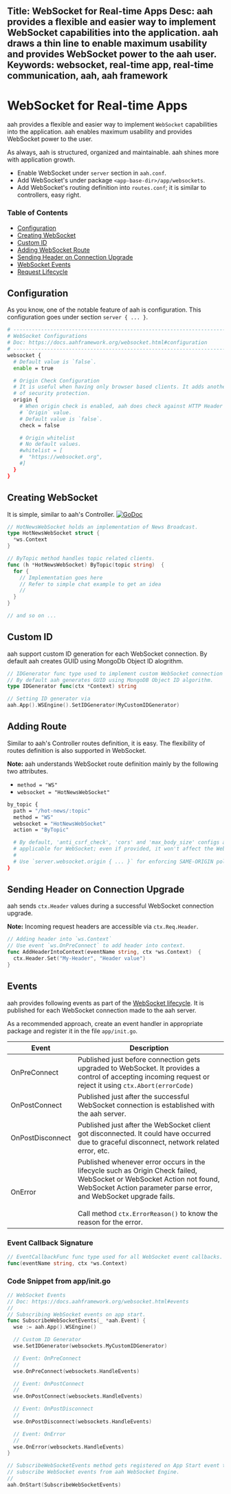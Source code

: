 Title: WebSocket for Real-time Apps
Desc: aah provides a flexible and easier way to implement WebSocket capabilities into the application. aah draws a thin line to enable maximum usability and provides WebSocket power to the aah user.
Keywords: websocket, real-time app, real-time communication, aah, aah framework
---
# WebSocket for Real-time Apps

aah provides a flexible and easier way to implement `WebSocket` capabilities into the application. aah enables maximum usability and provides WebSocket power to the user.

As always, aah is structured, organized and maintainable. aah shines more with application growth.

  * Enable WebSocket under `server` section in `aah.conf`.
  * Add WebSocket's under package `<app-base-dir>/app/websockets`.
  * Add WebSocket's routing definition into `routes.conf`; it is similar to controllers, easy right.

### Table of Contents

  * [Configuration](#configuration)
  * [Creating WebSocket](#creating-websocket)
  * [Custom ID](#custom-id)
  * [Adding WebSocket Route](#adding-route)
  * [Sending Header on Connection Upgrade](#sending-header-on-connection-upgrade)
  * [WebSocket Events](#events)
  * [Request Lifecycle](/request-life-cycle.html#websocket-request)

## Configuration

As you know, one of the notable feature of aah is configuration. This configuration goes under section `server { ... }`.

```bash
# --------------------------------------------------------------------------
# WebSocket Configurations
# Doc: https://docs.aahframework.org/websocket.html#configuration
# --------------------------------------------------------------------------
websocket {
  # Default value is `false`.
  enable = true

  # Origin Check Configuration
  # It is useful when having only browser based clients. It adds another layer
  # of security protection.
  origin {
    # When origin check is enabled, aah does check against HTTP Header
    # `Origin` value.
    # Default value is `false`.
    check = false

    # Origin whitelist
    # No default values.
    #whitelist = [
    #  "https://websocket.org",
    #]
  }
}
```

## Creating WebSocket

It is simple, similar to aah's Controller.  [![GoDoc](https://godoc.org/aahframework.org/ws.v0?status.svg)](https://godoc.org/aahframework.org/ws.v0)

```go
// HotNewsWebSocket holds an implementation of News Broadcast.
type HotNewsWebSocket struct {
  *ws.Context
}

// ByTopic method handles topic related clients.
func (h *HotNewsWebSocket) ByTopic(topic string)  {
  for {
    // Implementation goes here
    // Refer to simple chat example to get an idea
    //
  }
}

// and so on ...
```

## Custom ID

aah support custom ID generation for each WebSocket connection. By default aah creates GUID using MongoDb Object ID alogrithm.

```go
// IDGenerator func type used to implement custom WebSocket connection ID.
// By default aah generates GUID using MongoDB Object ID algorithm.
type IDGenerator func(ctx *Context) string

// Setting ID generator via
aah.App().WSEngine().SetIDGenerator(MyCustomIDGenerator)
```

## Adding Route

Similar to aah's Controller routes definition, it is easy. The flexibility of routes definition is also supported in WebSocket.

<div class="alert alert-info-blue">
<p><strong>Note:</strong> aah understands WebSocket route definition mainly by the following two attributes.
<ul>
  <li><code>method = "WS"</code></li>
  <li><code>websocket = "HotNewsWebSocket"</code></li>
</ul>
</p>
</div>

```bash
by_topic {
  path = "/hot-news/:topic"
  method = "WS"
  websocket = "HotNewsWebSocket"
  action = "ByTopic"

  # By default, 'anti_csrf_check', 'cors' and 'max_body_size' configs are not
  # applicable for WebSocket; even if provided, it won't affect the WebSocket route.
  #
  # Use `server.websocket.origin { ... }` for enforcing SAME-ORIGIN policy.
}
```

## Sending Header on Connection Upgrade

aah sends `ctx.Header` values during a successful WebSocket connection upgrade.

**Note:** Incoming request headers are accessible via `ctx.Req.Header`.

```go
// Adding header into `ws.Context`
// Use event `ws.OnPreConnect` to add header into context.
func AddHeaderIntoContext(eventName string, ctx *ws.Context)  {
  ctx.Header.Set("My-Header", "Header value")
}
```

## Events

aah provides following events as part of the [WebSocket lifecycle](/request-life-cycle.html#websocket-request). It is published for each WebSocket connection made to the aah server.

As a recommended approach, create an event handler in appropriate package and register it in the file `app/init.go`.

Event | Description
----- | -----------
OnPreConnect | Published just before connection gets upgraded to WebSocket. It provides a control of accepting incoming request or reject it using `ctx.Abort(errorCode)`
OnPostConnect | Published just after the successful WebSocket connection is established with the aah server.
OnPostDisconnect | Published just after the WebSocket client got disconnected. It could have occurred due to graceful disconnect, network related error, etc.
OnError | Published whenever error occurs in the lifecycle such as Origin Check failed, WebSocket or WebSocket Action not found, WebSocket Action parameter parse error, and WebSocket upgrade fails. <br><br>Call method `ctx.ErrorReason()` to know the reason for the error.

### Event Callback Signature

```go
// EventCallbackFunc func type used for all WebSocket event callbacks.
func(eventName string, ctx *ws.Context)
```

### Code Snippet from app/init.go

```go
// WebSocket Events
// Doc: https://docs.aahframework.org/websocket.html#events
//
// Subscribing WebSocket events on app start.
func SubscribeWebSocketEvents(_ *aah.Event) {
  wse := aah.App().WSEngine()

  // Custom ID Generator
  wse.SetIDGenerator(websockets.MyCustomIDGenerator)

  // Event: OnPreConnect
  //
  wse.OnPreConnect(websockets.HandleEvents)

  // Event: OnPostConnect
  //
  wse.OnPostConnect(websockets.HandleEvents)

  // Event: OnPostDisconnect
  //
  wse.OnPostDisconnect(websockets.HandleEvents)

  // Event: OnError
  //
  wse.OnError(websockets.HandleEvents)
}

// SubscribeWebSocketEvents method gets registered on App Start event to
// subscribe WebSocket events from aah WebSocket Engine.
//
aah.OnStart(SubscribeWebSocketEvents)
```
